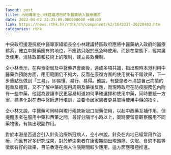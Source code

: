 ```yaml
---
layout: post
title: 內地專家仝小林建議港府將中醫藥納入醫療體系
date: 2022-04-02 22:25:09.000000000 +08:00
link: https://news.rthk.hk/rthk/ch/component/k2/1642237-20220402.htm
categories: rthk
---
```


中央政府援港抗疫中醫專家組組長仝小林建議特區政府應將中醫藥納入政府的醫療體系，確立中醫藥應有的地位，不應該只限於應急時使用，而是在常態下，經常廣泛使用，消除政策和技術上的限制，建立長效機制。

仝小林表示，在與食衞局及中醫藥界會面後，達成多項共識，指出現時本港利用中醫藥作預防方面，應用範圍仍不夠大，反而在康復方面的使用就有不錯效果，下一步重點應做到「三易」，即易懂、易行、易得。他說，有些患者不清楚自己病情的輕重及體質，又不了解中藥的服用周期及藥後反應，而現時政府在防疫服務包內附有一些中藥，他認為要讓市民更容易知道如何準確選擇和使用中藥，同時要統一方案，標準化對在港中醫師進行培訓，並要令居家患者更易取得使用中藥的指引。

仝小林又說，中醫藥可同時與現行兩款新冠口服藥使用，以起中西藥互補作用，但提醒患者在服用中藥和西藥之間，最好分隔半小時以上，同時要留意觀察服用不同藥物後，有無出現副作用。

對於本港是否適合引入針灸治療新冠病人，仝小林說，針灸在內地已經常用作治療，而且有好多研究成果，對於解決患者在康復期間出現頭痛、失眠、食慾不振等徵狀有好的效果，目前香港在病人住院期間較少應用，這方面應積極推進。
